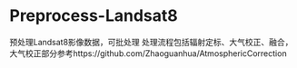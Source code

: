 # Preprocess-Landsat8
预处理Landsat8影像数据，可批处理
处理流程包括辐射定标、大气校正、融合，大气校正部分参考https://github.com/Zhaoguanhua/AtmosphericCorrection
